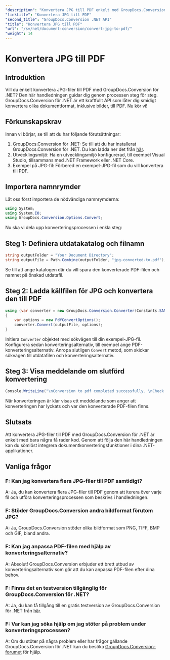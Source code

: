 ```yaml
---
"description": "Konvertera JPG till PDF enkelt med GroupDocs.Conversion för .NET. Följ den här steg-för-steg-handledningen för sömlös dokumentkonvertering."
"linktitle": "Konvertera JPG till PDF"
"second_title": "GroupDocs.Conversion .NET API"
"title": "Konvertera JPG till PDF"
"url": "/sv/net/document-conversion/convert-jpg-to-pdf/"
"weight": 14
---
```


# Konvertera JPG till PDF

## Introduktion

Vill du enkelt konvertera JPG-filer till PDF med GroupDocs.Conversion för .NET? Den här handledningen guidar dig genom processen steg för steg. GroupDocs.Conversion för .NET är ett kraftfullt API som låter dig smidigt konvertera olika dokumentformat, inklusive bilder, till PDF. Nu kör vi!

## Förkunskapskrav

Innan vi börjar, se till att du har följande förutsättningar:

1. GroupDocs.Conversion för .NET: Se till att du har installerat GroupDocs.Conversion för .NET. Du kan ladda ner det från [här](https://releases.groupdocs.com/conversion/net/).
2. Utvecklingsmiljö: Ha en utvecklingsmiljö konfigurerad, till exempel Visual Studio, tillsammans med .NET Framework eller .NET Core.
3. Exempel på JPG-fil: Förbered en exempel-JPG-fil som du vill konvertera till PDF.

## Importera namnrymder

Låt oss först importera de nödvändiga namnrymderna:

```csharp
using System;
using System.IO;
using GroupDocs.Conversion.Options.Convert;
```

Nu ska vi dela upp konverteringsprocessen i enkla steg:

## Steg 1: Definiera utdatakatalog och filnamn

```csharp
string outputFolder = "Your Document Directory";
string outputFile = Path.Combine(outputFolder, "jpg-converted-to.pdf");
```

Se till att ange katalogen där du vill spara den konverterade PDF-filen och namnet på önskad utdatafil.

## Steg 2: Ladda källfilen för JPG och konvertera den till PDF

```csharp
using (var converter = new GroupDocs.Conversion.Converter(Constants.SAMPLE_JPG))
{
    var options = new PdfConvertOptions();
    converter.Convert(outputFile, options);
}
```

Initiera `Converter` objektet med sökvägen till din exempel-JPG-fil. Konfigurera sedan konverteringsalternativ, till exempel ange PDF-konverteringsalternativ. Anropa slutligen `Convert` metod, som skickar sökvägen till utdatafilen och konverteringsalternativ.

## Steg 3: Visa meddelande om slutförd konvertering

```csharp
Console.WriteLine("\nConversion to pdf completed successfully. \nCheck output in {0}", outputFolder);
```

När konverteringen är klar visas ett meddelande som anger att konverteringen har lyckats och var den konverterade PDF-filen finns.

## Slutsats

Att konvertera JPG-filer till PDF med GroupDocs.Conversion för .NET är enkelt med bara några få rader kod. Genom att följa den här handledningen kan du sömlöst integrera dokumentkonverteringsfunktioner i dina .NET-applikationer.

## Vanliga frågor

### F: Kan jag konvertera flera JPG-filer till PDF samtidigt?

A: Ja, du kan konvertera flera JPG-filer till PDF genom att iterera över varje fil och utföra konverteringsprocessen som beskrivs i handledningen.

### F: Stöder GroupDocs.Conversion andra bildformat förutom JPG?

A: Ja, GroupDocs.Conversion stöder olika bildformat som PNG, TIFF, BMP och GIF, bland andra.

### F: Kan jag anpassa PDF-filen med hjälp av konverteringsalternativ?

A: Absolut! GroupDocs.Conversion erbjuder ett brett utbud av konverteringsalternativ som gör att du kan anpassa PDF-filen efter dina behov.

### F: Finns det en testversion tillgänglig för GroupDocs.Conversion för .NET?

A: Ja, du kan få tillgång till en gratis testversion av GroupDocs.Conversion för .NET från [här](https://releases.groupdocs.com/).

### F: Var kan jag söka hjälp om jag stöter på problem under konverteringsprocessen?

A: Om du stöter på några problem eller har frågor gällande GroupDocs.Conversion för .NET kan du besöka [GroupDocs.Conversion-forumet](https://forum.groupdocs.com/c/conversion/11) för hjälp.